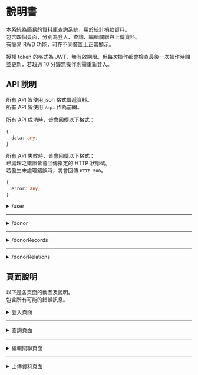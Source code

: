 # 說明書

本系統為簡易的資料庫查詢系統，用於統計捐款資料。<br>
包含四個頁面，分別為登入、查詢、編輯關聯與上傳資料。<br>
有簡易 RWD 功能，可在不同裝置上正常顯示。

授權 token 的格式為 JWT，無有效期限。但每次操作都會檢查最後一次操作時間並更新，若超過 10 分鐘無操作則需重新登入。

## API 說明

所有 API 皆使用 json 格式傳遞資料。<br>
所有 API 皆使用 `/api` 作為前綴。

所有 API 成功時，皆會回傳以下格式：

```ts
{
  data: any,
}
```

所有 API 失敗時，皆會回傳以下格式：<br>
已處理之錯誤皆會回傳指定的 HTTP 狀態碼。<br>
若發生未處理錯誤時，將會回傳 `HTTP 500`。

```ts
{
  error: any,
}
```

<details>
<summary>/user</summary>

### POST `/user/login`

#### Request

本 API 無需授權。

```ts
{
  username: string,
  password: string,
}
```

#### Response

設定 cookie 中的 `token` 欄位，並導向 `/search` 頁面。<br>
失敗時將回傳 `HTTP 401`。

---

### GET `/user/logout`

#### Request

本 API 無需授權。

#### Response

清除 cookie 中的 `token` 欄位，並導向 `/` 頁面。

</details>

---

<details>
<summary>/donor</summary>

### DELETE `/donor`

刪除所有捐款紀錄。<br>
刪除資料庫中所有未加入關聯之捐款者資料。<br>
保留已加入關聯之捐款者資料。

#### Request

本 API 需要授權，若授權無效將回傳 `HTTP 401`。

#### Response

```ts
{
  data: {
    donors: number,
    records: number,
  }
}
```

</details>

---

<details>
<summary>/donorRecords</summary>

### GET `/donorRecords/search/:name`

#### Request

本 API 需要授權，若授權無效將回傳 `HTTP 401`。

#### Response

```ts
{
  data: number,
}
```

若資料庫中無此捐款者，將回傳 `HTTP 404`。

---

### POST `/donorRecords/upload`

#### Request

本 API 需要授權，若授權無效將回傳 `HTTP 401`。

表單中包含任意名稱欄位，檔案格式為一個或多個 Excel 檔案。<br>
Excel 檔案中必須包含以下欄位：`供養者`、`金額`。

| 欄位名稱 | 資料型態         | 說明                  |
| -------- | ---------------- | --------------------- |
| <any>    | `File \| File[]` | 一個或多個 Excel 檔案 |

#### Response

```ts
{
  data: ({
      type: "SUCCESS";
      file: string;
      count: number;
  } | {
      type: "INVALID_FILE";
      file: string;
  } | {
      type: "MISSING_HEADER";
      file: string;
      error: string[];
  } | {
      type: "INVALID_DATA";
      file: string;
      error: {
          line: number;
          missing: string[];
      }[];
  })[]
}
```

若請求中無檔案，將回傳 `HTTP 400`。

---

### GET `/donorRecords/export`

#### Request

本 API 需要授權，若授權無效將回傳 `HTTP 401`。

#### Response

下載一個統計所有捐款紀錄的 Excel 檔案。

</details>

---

<details>
<summary>/donorRelations</summary>

### GET `/donorRelations/:name`

#### Request

本 API 需要授權，若授權無效將回傳 `HTTP 401`。

#### Response

```ts
{
  data: ([string] | [string, string])[],
}
```

若資料庫中無此捐款者，將回傳 `HTTP 404`。

---

### POST `/donorRelations`

#### Request

本 API 需要授權，若授權無效將回傳 `HTTP 401`。

```ts
{
  superior: string,
  inferior: string,
}
```

#### Response

若資料庫中無此捐款者，將回傳 `HTTP 404`。

---

### DELETE `/donorRelations/:name`

#### Request

本 API 需要授權，若授權無效將回傳 `HTTP 401`。

#### Response

若資料庫中無此捐款者，將回傳 `HTTP 404`。

</details>

## 頁面說明

以下是各頁面的截圖及說明。<br>
包含所有可能的錯誤訊息。

<details>
<summary>登入頁面</summary>

使用者可以輸入帳號密碼進行登入，若帳號密碼正確，則會導向查詢頁面。<br>
![登入頁面](./p_login.png)

若帳號密碼錯誤，則會顯示登入失敗訊息。<br>
![登入失敗](./p_login_failed.png)

</details>

---

<details>
<summary>查詢頁面</summary>

使用者可以輸入捐款者姓名，並查詢資料庫中的資料。<br>
![查詢頁面](./p_search.png)

查詢成功時，資料將會顯示在下方的欄位中。<br>
![查詢成功](./p_search_success.png)

若資料庫中無此捐款者，則會顯示查無此人訊息。<br>
![查無此人](./p_search_failed.png)

</details>

---

<details>
<summary>編輯關聯頁面</summary>

使用者可以編輯捐款者與其他捐款者的關聯，此欄位為樹狀結構。<br>
![編輯關聯頁面](./p_relation.png)

若資料庫中發現捐款者，將會在下方預覽頁顯示該捐款者關聯。<br>
![預覽關聯](./p_relation_success_1.png)
![預覽關聯](./p_relation_success_2.png)

若發生循環關聯，則會顯示為下列形式。<br>
![循環關聯](./p_relation_cycle.png)

若資料庫中無此捐款者，則會顯示查無此人訊息。<br>
![查無此人](./p_relation_failed_1.png)
![查無此人](./p_relation_failed_2.png)

</details>

---

<details>
<summary>上傳資料頁面</summary>

使用者可以上傳捐款者的資料，資料格式為 Excel 檔案。本頁面包含資料匯出及重設資料庫功能。<br>
重設資料庫將會刪除所有捐款紀錄及未加入關聯之捐款者資料，已加入關聯之捐款者資料將會保留。<br>
![上傳資料頁面](./p_upload.png)

上傳資料時，將會顯示訊息。<br>
![上傳訊息](./p_upload_success.png)
![上傳訊息](./p_upload_failed_1.png)
![上傳訊息](./p_upload_failed_2.png)

重設資料庫時，將會顯示確認視窗。<br>
![重設確認視窗](./p_upload_reset.png)

</details>
